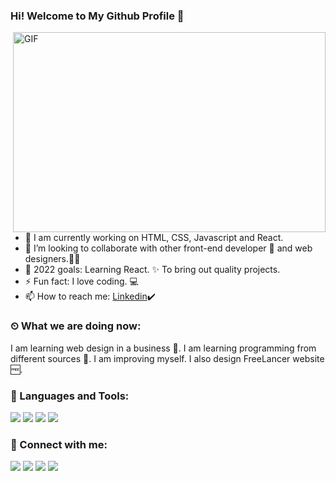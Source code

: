 ### Hi! Welcome to My Github Profile 👋
<img align="right" alt="GIF" src="https://camo.githubusercontent.com/6607041227d81f650340ff070cc2843518acad359b57e5bb054a9fb7127aa041/68747470733a2f2f63646e2e6472696262626c652e636f6d2f75736572732f323634363432332f73637265656e73686f74732f353530373139362f636f6d70757465722e676966" width="500" height="320" />

- 🔭 I am currently working on HTML, CSS, Javascript and React.
- 👯 I’m looking to collaborate with other front-end developer 🎨 and web designers.👩‍💻
- 💪 2022 goals: Learning React. ✨ To bring out quality projects.
- ⚡ Fun fact: I love coding. 💻
- 📫 How to reach me: [Linkedin](https://www.linkedin.com/in/melikeoztekin/):heavy_check_mark:

### ⏲ What we are doing now:
I am learning web design in a business 🚀.
I am learning programming from different sources 📃.
I am improving myself.
I also design FreeLancer website 🆓.
### 🔧 Languages and Tools:
<img src="https://img.shields.io/badge/HTML5-E34F26?style=for-the-badge&logo=html5&logoColor=white" />  <img src="https://img.shields.io/badge/CSS3-1572B6?style=for-the-badge&logo=css3&logoColor=white" />  <img src="https://img.shields.io/badge/JavaScript-323330?style=for-the-badge&logo=javascript&logoColor=F7DF1E" /> <img src="https://img.shields.io/badge/React-000000?style=for-the-badge&logo=react&logoColor=61DBFB"/>
### 📩 Connect with me:
<a href="mailto:melikeoztekin06@gmail.com"><img src="https://img.shields.io/badge/Gmail-000?style=for-the-badge&logo=gmail&logoColor=white" /></a>
<a href="https://www.linkedin.com/in/melikeoztekin/"><img src="https://img.shields.io/badge/LinkedIn-000?style=for-the-badge&logo=linkedin&logoColor=white" /></a>
<a href="https://t.me/mlkztkn"><img src="https://img.shields.io/badge/Telegram-000?style=for-the-badge&logo=telegram&logoColor=white" /></a>
<a href="https://www.hackerrank.com/melikeoztekin"><img src="https://img.shields.io/badge/-Hackerrank-000?style=for-the-badge&logo=HackerRank&logoColor=white" /></a>

